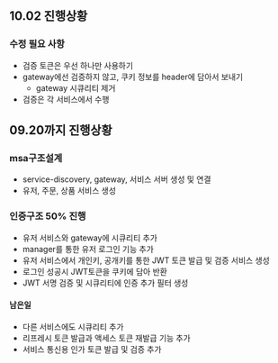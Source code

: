 ## 10.02 진행상황
### 수정 필요 사항
- 검증 토큰은 우선 하나만 사용하기
- gateway에선 검증하지 않고, 쿠키 정보를 header에 담아서 보내기
  - gateway 시큐리티 제거
- 검증은 각 서비스에서 수행

## 09.20까지 진행상황
### msa구조설계
- service-discovery, gateway, 서비스 서버 생성 및 연결
- 유저, 주문, 상품 서비스 생성

### 인증구조 50% 진행
- 유저 서비스와 gateway에 시큐리티 추가
- manager를 통한 유저 로그인 기능 추가
- 유저 서비스에서 개인키, 공개키를 통한 JWT 토큰 발급 및 검증 서비스 생성
- 로그인 성공시 JWT토큰을 쿠키에 담아 반환
- JWT 서명 검증 및 시큐리티에 인증 추가 필터 생성
#### 남은일
- 다른 서비스에도 시큐리티 추가
- 리프레시 토큰 발급과 액세스 토큰 재발급 기능 추가
- 서비스 통신용 인가 토큰 발급 및 검증 추가
